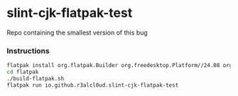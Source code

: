 # slint-cjk-flatpak-test

Repo containing the smallest version of this bug

### Instructions
```bash
flatpak install org.flatpak.Builder org.freedesktop.Platform//24.08 org.freedesktop.Sdk//24.08
cd flatpak
./build-flatpak.sh
flatpak run io.github.r3alcl0ud.slint-cjk-flatpak-test
```
